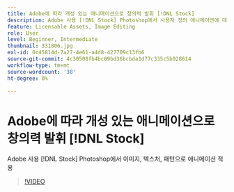 ```yaml
---
title: Adobe에 따라 개성 있는 애니메이션으로 창의력 발휘 [!DNL Stock]
description: Adobe 사용 [!DNL Stock] Photoshop에서 사용자 정의 애니메이션에 대한 이미지, 텍스처, 패턴
feature: Licensable Assets, Image Editing
role: User
level: Beginner, Intermediate
thumbnail: 331806.jpg
exl-id: 0c45814d-7a27-4e61-a4d8-427709c13fb6
source-git-commit: 4c30508fb4bc09bd36bcbda1d77c335c5b928614
workflow-type: tm+mt
source-wordcount: '38'
ht-degree: 0%

---
```


# Adobe에 따라 개성 있는 애니메이션으로 창의력 발휘 [!DNL Stock]

Adobe 사용 [!DNL Stock] Photoshop에서 이미지, 텍스처, 패턴으로 애니메이션 적용

>[!VIDEO](https://video.tv.adobe.com/v/331806?hidetitle=true)
